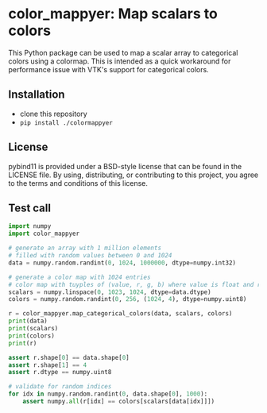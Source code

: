 color_mappyer: Map scalars to colors
==============

This Python package can be used to map a scalar array to categorical colors using a colormap. This is
intended as a quick workaround for performance issue with VTK's support for categorical colors.

Installation
------------

 - clone this repository
 - `pip install ./colormappyer`

License
-------

pybind11 is provided under a BSD-style license that can be found in the LICENSE
file. By using, distributing, or contributing to this project, you agree to the
terms and conditions of this license.

Test call
---------

```python
import numpy
import color_mappyer

# generate an array with 1 million elements
# filled with random values between 0 and 1024
data = numpy.random.randint(0, 1024, 1000000, dtype=numpy.int32)

# generate a color map with 1024 entries
# color map with tuyples of (value, r, g, b) where value is float and r, g, b are uint8
scalars = numpy.linspace(0, 1023, 1024, dtype=data.dtype)
colors = numpy.random.randint(0, 256, (1024, 4), dtype=numpy.uint8)

r = color_mappyer.map_categorical_colors(data, scalars, colors)
print(data)
print(scalars)
print(colors)
print(r)

assert r.shape[0] == data.shape[0]
assert r.shape[1] == 4
assert r.dtype == numpy.uint8

# validate for random indices
for idx in numpy.random.randint(0, data.shape[0], 1000):
    assert numpy.all(r[idx] == colors[scalars[data[idx]]])
```
